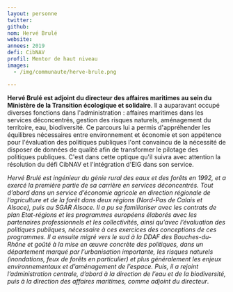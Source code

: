 ```yaml
---
layout: personne
twitter: 
github: 
nom: Hervé Brulé
website:
annees: 2019
defi: CibNAV
profil: Mentor de haut niveau
images:
  - /img/communaute/herve-brule.png

---
```


**Hervé Brulé est adjoint du directeur des affaires maritimes au sein du Ministère de la Transition écologique et solidaire**. Il a auparavant occupé diverses fonctions dans l'administration : affaires maritimes dans les services déconcentrés, gestion des risques naturels, aménagement du territoire, eau, biodiversité. Ce parcours lui a permis d'appréhender les équilibres nécessaires entre environnement et économie et son appétence pour l'évaluation des politiques publiques l'ont convaincu de la nécessité de disposer de données de qualité afin de transformer le pilotage des politiques publiques. C'est dans cette optique qu'il suivra avec attention la résolution du défi CibNAV et l'intégration d'EIG dans son service.

_Hervé Brulé est ingénieur du génie rural des eaux et des forêts en 1992, et a exercé la première partie de sa carrière en services déconcentrés. Tout d’abord dans un service d’économie agricole en direction régionale de l’agriculture et de la forêt dans deux régions (Nord-Pas de Calais et Alsace), puis au SGAR Alsace. Il a pu se familiariser avec les contrats de plan Etat-régions et les programmes européens élaborés avec les partenaires professionnels et les collectivités, ainsi qu’avec l’évaluation des politiques publiques, nécessaire à ces exercices des conceptions de ces programmes. Il a  ensuite migré vers le sud à la DDAF des Bouches-du-Rhône et goûté à la mise en œuvre concrète des politiques, dans un département marqué par l’urbanisation importante, les risques naturels (inondations, feux de forêts en particulier) et plus généralement les enjeux environnementaux et d’aménagement de l’espace. Puis, il a rejoint l’administration centrale, d’abord à la direction de l’eau et de la biodiversité, puis à la direction des affaires maritimes, comme adjoint du directeur_. 
